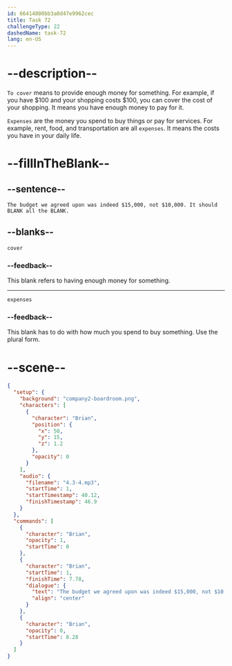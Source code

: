 ```yaml
---
id: 66414800bb3a0d47e9962cec
title: Task 72
challengeType: 22
dashedName: task-72
lang: en-US
---
```


<!-- (Audio) Brian: The budget we agreed upon was indeed $15,000, not $10,000. It should cover all the expenses. -->

# --description--

`To cover` means to provide enough money for something. For example, if you have $100 and your shopping costs $100, you can cover the cost of your shopping. It means you have enough money to pay for it.

`Expenses` are the money you spend to buy things or pay for services. For example, rent, food, and transportation are all `expenses`. It means the costs you have in your daily life.

# --fillInTheBlank--

## --sentence--

`The budget we agreed upon was indeed $15,000, not $10,000. It should BLANK all the BLANK.`

## --blanks--

`cover`

### --feedback--

This blank refers to having enough money for something.

---

`expenses`

### --feedback--

This blank has to do with how much you spend to buy something. Use the plural form.

# --scene--

```json
{
  "setup": {
    "background": "company2-boardroom.png",
    "characters": [
      {
        "character": "Brian",
        "position": {
          "x": 50,
          "y": 15,
          "z": 1.2
        },
        "opacity": 0
      }
    ],
    "audio": {
      "filename": "4.3-4.mp3",
      "startTime": 1,
      "startTimestamp": 40.12,
      "finishTimestamp": 46.9
    }
  },
  "commands": [
    {
      "character": "Brian",
      "opacity": 1,
      "startTime": 0
    },
    {
      "character": "Brian",
      "startTime": 1,
      "finishTime": 7.78,
      "dialogue": {
        "text": "The budget we agreed upon was indeed $15,000, not $10,000. It should cover all the expenses.",
        "align": "center"
      }
    },
    {
      "character": "Brian",
      "opacity": 0,
      "startTime": 8.28
    }
  ]
}
```

